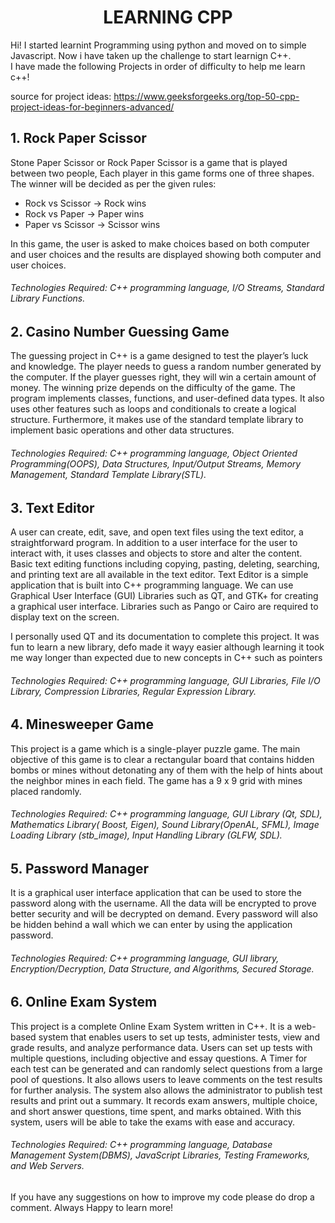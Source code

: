 # <center> LEARNING CPP </center>


Hi!
I started learnint Programming using python and moved on to simple Javascript. Now i have taken up the challenge to start learnign C++.  
I have made the following Projects in order of difficulty to help me learn c++!

source for project ideas: https://www.geeksforgeeks.org/top-50-cpp-project-ideas-for-beginners-advanced/

<h2>1. Rock Paper Scissor</h2>

Stone Paper Scissor or Rock Paper Scissor is a game that is played between two people, Each player in this game forms one of three shapes. The winner will be decided as per the given rules:

- Rock vs Scissor -> Rock wins
- Rock vs Paper -> Paper wins
- Paper vs Scissor -> Scissor wins

In this game, the user is asked to make choices based on both computer and user choices and the results are displayed showing both computer and user choices.
<h6>Technologies Required: C++ programming language, I/O Streams, Standard Library Functions.</h6>

<h2>2. Casino Number Guessing Game</h2>

The guessing project in C++ is a game designed to test the player’s luck and knowledge. The player needs to guess a random number generated by the computer. If the player guesses right, they will win a certain amount of money. The winning prize depends on the difficulty of the game. The program implements classes, functions, and user-defined data types. It also uses other features such as loops and conditionals to create a logical structure. Furthermore, it makes use of the standard template library to implement basic operations and other data structures.

<h6>Technologies Required: C++ programming language, Object Oriented Programming(OOPS), Data Structures, Input/Output Streams, Memory Management, Standard Template Library(STL).</h6>


<h2>3. Text Editor</h2>

A user can create, edit, save, and open text files using the text editor, a straightforward program. In addition to a user interface for the user to interact with, it uses classes and objects to store and alter the content. Basic text editing functions including copying, pasting, deleting, searching, and printing text are all available in the text editor. Text Editor is a simple application that is built into C++ programming language. We can use Graphical User Interface (GUI) Libraries such as QT, and GTK+ for creating a graphical user interface. Libraries such as Pango or Cairo are required to display text on the screen.

I personally used QT and its documentation to complete this project. It was fun to learn a new library, defo made it wayy easier although learning it took me way longer than expected due to new concepts in C++ such as pointers

<h6>Technologies Required: C++ programming language, GUI Libraries, File I/O Library, Compression Libraries, Regular Expression Library.</h6>

<h2>4. Minesweeper Game</h2>

This project is a game which is a single-player puzzle game. The main objective of this game is to clear a rectangular board that contains hidden bombs or mines without detonating any of them with the help of hints about the neighbor mines in each field. The game has a 9 x 9 grid with mines placed randomly.   

<h6>Technologies Required: C++ programming language, GUI Library (Qt, SDL), Mathematics Library( Boost, Eigen), Sound Library(OpenAL, SFML), Image Loading Library (stb_image), Input Handling Library (GLFW, SDL).</h6>

<h2>5. Password Manager</h2>

It is a graphical user interface application that can be used to store the password along with the username. All the data will be encrypted to prove better security and will be decrypted on demand. Every password will also be hidden behind a wall which we can enter by using the application password.

<h6>Technologies Required: C++ programming language, GUI library, Encryption/Decryption, Data Structure, and Algorithms, Secured Storage.</h6>

<h2>6. Online Exam System</h2>

This project is a complete Online Exam System written in C++. It is a web-based system that enables users to set up tests, administer tests, view and grade results, and analyze performance data. Users can set up tests with multiple questions, including objective and essay questions. A Timer for each test can be generated and can randomly select questions from a large pool of questions. It also allows users to leave comments on the test results for further analysis. The system also allows the administrator to publish test results and print out a summary. It records exam answers, multiple choice, and short answer questions, time spent, and marks obtained. With this system, users will be able to take the exams with ease and accuracy.

<h6>Technologies Required: C++ programming language, Database Management System(DBMS), JavaScript Libraries, Testing Frameworks, and Web Servers.</h6>


If you have any suggestions on how to improve my code please do drop a comment. Always Happy to learn more!